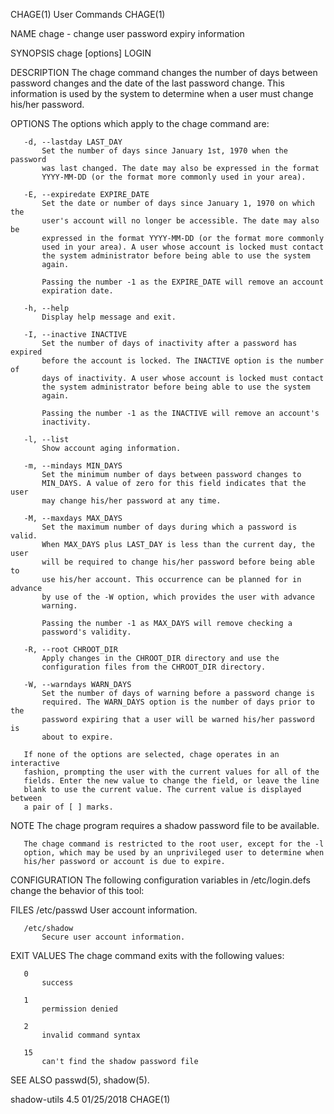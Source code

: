 CHAGE(1)                        User Commands                        CHAGE(1)

NAME
       chage - change user password expiry information

SYNOPSIS
       chage [options] LOGIN

DESCRIPTION
       The chage command changes the number of days between password changes
       and the date of the last password change. This information is used by
       the system to determine when a user must change his/her password.

OPTIONS
       The options which apply to the chage command are:

       -d, --lastday LAST_DAY
           Set the number of days since January 1st, 1970 when the password
           was last changed. The date may also be expressed in the format
           YYYY-MM-DD (or the format more commonly used in your area).

       -E, --expiredate EXPIRE_DATE
           Set the date or number of days since January 1, 1970 on which the
           user's account will no longer be accessible. The date may also be
           expressed in the format YYYY-MM-DD (or the format more commonly
           used in your area). A user whose account is locked must contact
           the system administrator before being able to use the system
           again.

           Passing the number -1 as the EXPIRE_DATE will remove an account
           expiration date.

       -h, --help
           Display help message and exit.

       -I, --inactive INACTIVE
           Set the number of days of inactivity after a password has expired
           before the account is locked. The INACTIVE option is the number of
           days of inactivity. A user whose account is locked must contact
           the system administrator before being able to use the system
           again.

           Passing the number -1 as the INACTIVE will remove an account's
           inactivity.

       -l, --list
           Show account aging information.

       -m, --mindays MIN_DAYS
           Set the minimum number of days between password changes to
           MIN_DAYS. A value of zero for this field indicates that the user
           may change his/her password at any time.

       -M, --maxdays MAX_DAYS
           Set the maximum number of days during which a password is valid.
           When MAX_DAYS plus LAST_DAY is less than the current day, the user
           will be required to change his/her password before being able to
           use his/her account. This occurrence can be planned for in advance
           by use of the -W option, which provides the user with advance
           warning.

           Passing the number -1 as MAX_DAYS will remove checking a
           password's validity.

       -R, --root CHROOT_DIR
           Apply changes in the CHROOT_DIR directory and use the
           configuration files from the CHROOT_DIR directory.

       -W, --warndays WARN_DAYS
           Set the number of days of warning before a password change is
           required. The WARN_DAYS option is the number of days prior to the
           password expiring that a user will be warned his/her password is
           about to expire.

       If none of the options are selected, chage operates in an interactive
       fashion, prompting the user with the current values for all of the
       fields. Enter the new value to change the field, or leave the line
       blank to use the current value. The current value is displayed between
       a pair of [ ] marks.

NOTE
       The chage program requires a shadow password file to be available.

       The chage command is restricted to the root user, except for the -l
       option, which may be used by an unprivileged user to determine when
       his/her password or account is due to expire.

CONFIGURATION
       The following configuration variables in /etc/login.defs change the
       behavior of this tool:

FILES
       /etc/passwd
           User account information.

       /etc/shadow
           Secure user account information.

EXIT VALUES
       The chage command exits with the following values:

       0
           success

       1
           permission denied

       2
           invalid command syntax

       15
           can't find the shadow password file

SEE ALSO
       passwd(5), shadow(5).

shadow-utils 4.5                  01/25/2018                         CHAGE(1)
